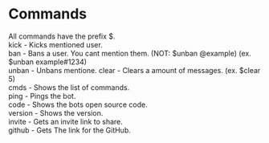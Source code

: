 # Commands
All commands have the prefix $.
<br>
kick - Kicks mentioned user.
<br>
ban - Bans a user. You cant mention them. (NOT: $unban @example) (ex. $unban example#1234)
<br>
unban - Unbans mentione.
clear - Clears a amount of messages. (ex. $clear 5)
<br>
cmds - Shows the list of commands.
<br>
ping - Pings the bot.
<br>
code - Shows the bots open source code.
<br>
version - Shows the version.
<br>
invite - Gets an invite link to share.
<br>
github - Gets The link for the GitHub.

